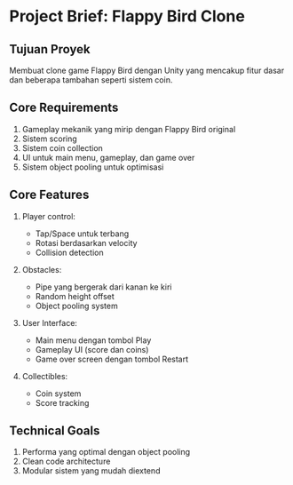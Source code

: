 # Project Brief: Flappy Bird Clone

## Tujuan Proyek
Membuat clone game Flappy Bird dengan Unity yang mencakup fitur dasar dan beberapa tambahan seperti sistem coin.

## Core Requirements
1. Gameplay mekanik yang mirip dengan Flappy Bird original
2. Sistem scoring
3. Sistem coin collection
4. UI untuk main menu, gameplay, dan game over
5. Sistem object pooling untuk optimisasi

## Core Features
1. Player control:
   - Tap/Space untuk terbang
   - Rotasi berdasarkan velocity
   - Collision detection

2. Obstacles:
   - Pipe yang bergerak dari kanan ke kiri
   - Random height offset
   - Object pooling system

3. User Interface:
   - Main menu dengan tombol Play
   - Gameplay UI (score dan coins)
   - Game over screen dengan tombol Restart

4. Collectibles:
   - Coin system
   - Score tracking

## Technical Goals
1. Performa yang optimal dengan object pooling
2. Clean code architecture
3. Modular sistem yang mudah diextend
